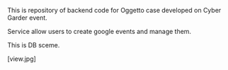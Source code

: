 This is repository of backend code for Oggetto case developed on Cyber Garder event.

Service allow users to create google events and manage them.

This is DB sceme.

[view.jpg]